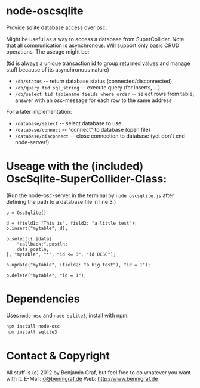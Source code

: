 node-oscsqlite
==============

Provide sqlite database access over osc.

Might be useful as a way to access a database from SuperCollider. Note that all communication is asynchronous. Will support only basic CRUD operations. The useage might be:

(tid is always a unique transaction id to group returned values and manage stuff because of its asynchronous nature)

* ``/db/status`` -- return database status (connected/disconnected)
* ``/db/query tid sql_string`` -- execute query (for inserts, ...)
* ``/db/select tid tablename fields where order`` -- select rows from table, answer with an osc-message for each row to the same address

For a later implementation:
* ``/database/select`` -- select database to use
* ``/database/connect`` -- "connect" to database (open file)
* ``/database/disconnect`` -- close connection to database (yet don't end node-server!)


Useage with the (included) OscSqlite-SuperCollider-Class:
=========================================================

(Run the node-osc-server in the terminal by ``node oscsqlite.js`` after defining the path to a database file in line 3.)

```
o = OscSqlite()

d = (field1: "This is", field2: "a little test");
o.insert("mytable", d);

o.select({ |data|
	"callback:".postln;
	data.postln;
}, "mytable", "*", "id <= 3", "id DESC");

o.update("mytable", (field2: "a big test"), "id = 1");

o.delete("mytable", "id = 1");
```


Dependencies
=============

Uses ``node-osc`` and ``node-sqlite3``, install with npm:

```bash
npm install node-osc
npm install sqlite3
```


Contact & Copyright
===================

All stuff is (c) 2012 by Benjamin Graf, but feel free to do whatever you want with it.
E-Mail: d@bennigraf.de
Web: http://www.bennigraf.de
